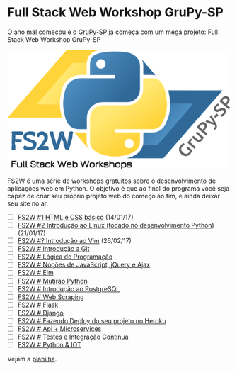 # Full Stack Web Workshop GruPy-SP

O ano mal começou e o GruPy-SP já começa com um mega projeto: Full Stack Web Workshop GruPy-SP

![fs2w](img/fs2w.png)

FS2W é uma série de workshops gratuitos sobre o desenvolvimento de aplicações web em Python. O objetivo é que ao final do programa você seja capaz de criar seu próprio projeto web do começo ao fim, e ainda deixar seu site no ar.

- [ ] [FS2W #1 HTML e CSS básico](https://github.com/rg3915/fs2w/blob/master/html-e-css-basico.md) (14/01/17)
- [ ] [FS2W #2 Introdução ao Linux (focado no desenvolvimento Python)](https://github.com/rg3915/fs2w/blob/master/linux.md) (21/01/17)
- [ ] [FS2W #? Introdução ao Vim](https://github.com/rg3915/fs2w/blob/master/vim.md) (26/02/17)
- [ ] [FS2W # Introdução a Git](https://github.com/rg3915/fs2w/blob/master/introducao-a-git.md)
- [ ] [FS2W # Lógica de Programação](https://github.com/rg3915/fs2w/blob/master/logica-de-programacao.md)
- [ ] [FS2W # Noções de JavaScript, jQuery e Ajax](https://github.com/rg3915/fs2w/blob/master/nocoes-de-javascript-jquery-ajax.md)
- [ ] [FS2W # Elm](https://github.com/rg3915/fs2w/blob/master/elm.md)
- [ ] [FS2W # Mutirão Python](https://github.com/rg3915/fs2w/blob/master/mutirao-python.md)
- [ ] [FS2W # Introdução ao PostgreSQL](https://github.com/rg3915/fs2w/blob/master/introducao-ao-postgresql.md)
- [ ] [FS2W # Web Scraping](https://github.com/rg3915/fs2w/blob/master/web-scraping.md)
- [ ] [FS2W # Flask](https://github.com/rg3915/fs2w/blob/master/flask.md)
- [ ] [FS2W # Django](https://github.com/rg3915/fs2w/blob/master/django.md)
- [ ] [FS2W # Fazendo Deploy do seu projeto no Heroku](https://github.com/rg3915/fs2w/blob/master/fazendo-deploy-do-seu-projeto-no-heroku.md)
- [ ] [FS2W # Api + Microservices](https://github.com/rg3915/fs2w/blob/master/api-e-microservices.md)
- [ ] [FS2W # Testes e Integração Contínua](https://github.com/rg3915/fs2w/blob/master/testes-e-integracao-continua.md)
- [ ] [FS2W # Python & IOT](https://github.com/rg3915/fs2w/blob/master/iot.md)

Vejam a [planilha](https://docs.google.com/spreadsheets/d/1x6G5Pv6FP-C1lYnE7s-5HmcfxekqkReyee-R3kzEBDw/edit?usp=sharing).
